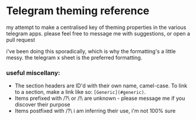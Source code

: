 # Telegram theming reference

my attempt to make a centralised key of theming properties in the various telegram apps. please feel free to message me with suggestions, or open a pull request

i've been doing this sporadically, which is why the formatting's a little messy. the telegram x sheet is the preferred formatting.

### useful miscellany:

* The section headers are ID'd with their own name, camel-case. To link to a section, make a link like so: `[Generic](#generic)`.
* Items prefixed with /?\ or /!\ are unknown - please message me if you discover their purpose
* Items postfixed with /?\ i am inferring their use, i'm not 100% sure

